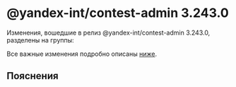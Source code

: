 # @yandex-int/contest-admin 3.243.0

<!-- ЧЕЛОВЕЧЕСКОЕ ВСТУПЛЕНИЕ -->

Изменения, вошедшие в релиз @yandex-int/contest-admin 3.243.0, разделены на группы:

Все важные изменения подробно описаны [ниже](#Пояснения).

## Пояснения

